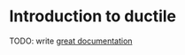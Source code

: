 # Introduction to ductile

TODO: write [great documentation](http://jacobian.org/writing/what-to-write/)
